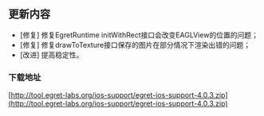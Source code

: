 ## 更新内容

* [修复] 修复EgretRuntime initWithRect接口会改变EAGLView的位置的问题；
* [修复] 修复drawToTexture接口保存的图片在部分情况下渲染出错的问题；
* [改进] 提高稳定性。


### 下载地址

[http://tool.egret-labs.org/ios-support/egret-ios-support-4.0.3.zip](http://tool.egret-labs.org/ios-support/egret-ios-support-4.0.3.zip)

